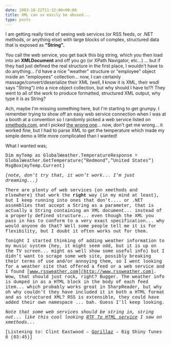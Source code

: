 ```yaml
---
date: 2003-10-22T11:32:00+00:00
title: XML can so easily be abused...
type: posts
---
```

I am getting really tired of seeing web services (or RSS feeds, or .NET methods, or anything else) with large blocks of complex, structured data that is exposed as **"String".**

You call the web service, you get back this big string, which you then load into an **XMLDocument** and off you go (or XPath Navigator, etc...) ... but if they had just defined the real structure in the first place, I wouldn't have to do anything... I'd have a nice "weather" structure or "employee" object inside an "employees" collection... now, I can certainly massage/convert/deserialize their XML (well, **I** know it is XML, their wsdl says "String") into a nice object collection, but why should I have to!?! They went to all of the work to produce formatted, structured XML output, why type it is as String?

Ach, maybe I'm missing something here, but I'm starting to get grumpy. I remember trying to show off an easy web service connection when I was at a booth at a convention so I randomly picked a web service listed on [xmethods.com](http://xmethods.com), and I picked [the wrong one](http://www.webservicex.net/globalweather.asmx?WSDL)... now, don't get me wrong... it worked fine, but I had to parse XML to get the temperature which made my simple demo a little more complicated than I wanted!

What I wanted was;

<font face="'Courier New',Courier,monospace">Dim myTemp as GlobalWeather.TemperatureResponse = GlobalWeather.GetTemperature("Redmond","United States") MsgBox(myTemp.Current)

_(note, don't try that, it won't work... I'm just dreaming...)_

There are plenty of web services (on xmethods and elsewhere) that work the **right** way (in my mind at least), but I keep running into ones that don't.... or .NET assemblies that accept a String as a parameter, that is actually a String containing an XML document... instead of a properly defined structure... even though the XML you pass in has to conform to a very exact specification... why would anyone do that? Well some people tell me it is for flexibility, but I doubt it often works out for them.

Tonight I started thinking of adding weather information to my music system (hey, it might seem odd, but it is up on the TV screen... might as well show some useful info) but I didn't want to scrape some web site, possibly breaking their terms of use and/or annoying them, so I went looking for a weather site that offered a feed or a web service and I found [www.rssweather.com](http://www.rssweather.com). Wow, that should just rock, right? Bugger. The weather info is dumped in as a HTML block in the body of each feed item... which probably works great in SharpReader, but why oh why couldn't they have included it in both a HTML format and as structured XML? RSS is extensible, they could have added their own namespace ... bah. Guess I'll keep looking.

_Note that some web services should be string in, string out... like this cool looking [RTF To HTML service](http://www.infoaccelerator.net/rtf2html/) I saw on xmethods..._


  [Listening to: Clint Eastwood – [Gorillaz](http://www.windowsmedia.com/mg/search.asp?srch=Gorillaz) – Big Shiny Tunes 6 (03:45)]
